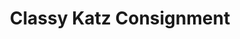 ---
title: "Classy Katz Consignment"
url: /campbell-river/classy-katz-consignment/
shop: charity
---